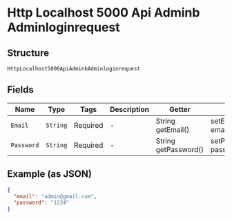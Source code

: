 
# Http Localhost 5000 Api Adminb Adminloginrequest

## Structure

`HttpLocalhost5000ApiAdminbAdminloginrequest`

## Fields

| Name | Type | Tags | Description | Getter | Setter |
|  --- | --- | --- | --- | --- | --- |
| `Email` | `String` | Required | - | String getEmail() | setEmail(String email) |
| `Password` | `String` | Required | - | String getPassword() | setPassword(String password) |

## Example (as JSON)

```json
{
  "email": "admin@gmail.com",
  "password": "1234"
}
```

